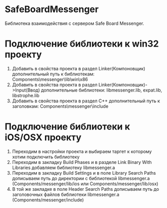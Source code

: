 # SafeBoardMessenger
Библиотека взаимодействия с сервером Safe Board Messenger.

# Подключение библиотеки к win32 проекту
1. Добавить в свойства проекта в раздел Linker(Компоновщик) дополнительный путь к библиотекам: Components\messenger\lib\win\x86
2. Добавить в свойства проекта в раздел Linker(Компоновщик)->Input(Ввод) дополнительные библиотеки: libmessenger.lib, expat.lib, libstrophe.lib
3. Добавить в свойства проекта в раздел С++ дополнительный путь к заголовкам: Components\messenger\include

# Подключение библиотеки к iOS/OSX проекту
1. Переходим в настройки проекта и выбираем таргет к которому хотим подключить библиотеку
2. Переходим в закладку Build Phases и в разделе Link Binary With Libraries добавляем библиотеку libmessenger.a
3. Переходим в закладку Build Settings и в поле Library Search Paths дописываем путь до директории с библиотекой libmessenger.a (Components/messenger/lib/ios или Components/messenger/lib/osx)
4. В той же закладке в поле Header Search Paths дописываем путь до заголовочных файлов библиотеки libmessenger.a (Components/messenger/include)